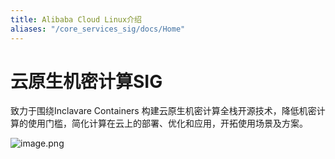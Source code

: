 ```yaml
---
title: Alibaba Cloud Linux介绍
aliases: "/core_services_sig/docs/Home"
---
```


# 云原生机密计算SIG

致力于围绕Inclavare Containers 构建云原生机密计算全栈开源技术，降低机密计算的使用门槛，简化计算在云上的部署、优化和应用，开拓使用场景及方案。

![image.png](https://intranetproxy.alipay.com/skylark/lark/0/2020/png/301940/1595821599045-f0b630ad-72d4-4405-8288-c7126cb349ba.png?x-oss-process=image%2Fresize%2Cw_1500)


